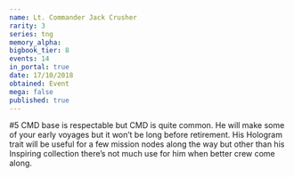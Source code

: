 ```yaml
---
name: Lt. Commander Jack Crusher
rarity: 3
series: tng
memory_alpha:
bigbook_tier: 8
events: 14
in_portal: true
date: 17/10/2018
obtained: Event
mega: false
published: true
---
```


#5 CMD base is respectable but CMD is quite common. He will make some of your early voyages but it won’t be long before retirement. His Hologram trait will be useful for a few mission nodes along the way but other than his Inspiring collection there’s not much use for him when better crew come along.
